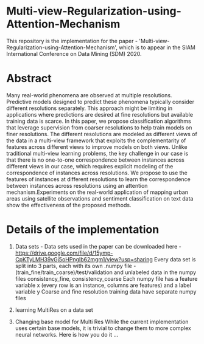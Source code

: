 # Multi-view-Regularization-using-Attention-Mechanism

This repository is the implementation for the paper - 'Multi-view-Regularization-using-Attention-Mechanism', which is to appear in the SIAM International Conference on Data Mining (SDM) 2020.

# Abstract
Many real-world phenomena are observed at multiple resolutions. Predictive models designed to predict these phenomena typically consider different resolutions separately. This approach might be limiting in applications where predictions are desired at fine resolutions but available training data is scarce. In this paper, we propose classification algorithms that leverage supervision from coarser resolutions to help train models on finer resolutions. The different resolutions are modeled as different views of the data in a multi-view framework that exploits the complementarity of features across different views to improve models on both views. Unlike traditional multi-view learning problems, the key challenge in our case is that there is no one-to-one correspondence between instances across different views in our case, which requires explicit modeling of the correspondence of instances across resolutions. We propose to use the features of instances at different resolutions to learn the correspondence between instances across resolutions using an attention mechanism.Experiments on the real-world application of mapping urban areas using satellite observations and sentiment classification on text data show the effectiveness of the proposed methods.

# Details of the implementation

1. Data sets - 
Data sets used in the paper can be downloaded here - https://drive.google.com/file/d/15ymp-CpKTyLMH39vGj5oHPngIb62mgm1/view?usp=sharing
Every data set is split into 3 parts, each with its own .numpy file - (train_fine/train_coarse)/test/validation and unlabeled data in the numpy files consistency_fine, consistency_coarse
Each numpy file has a feature variable x (every row is an instance, columns are features) and a label variable y
Coarse and fine resolution training data have separate numpy files

2. learning MultiRes on a data set


3. Changing base model for Multi Res
While the current implementation uses certain base models, it is trivial to change them to more complex neural networks. Here is how you do it ...

